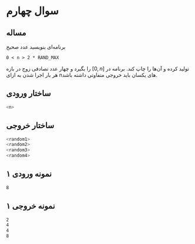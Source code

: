 # سوال چهارم

## مساله

برنامه‌ای بنویسید عدد صحیح

`0 < n > 2 * RAND_MAX`

را بگیرد و چهار عدد تصادفی زوج در بازه $[0,n]$ تولید کرده و آن‌ها را چاپ کند. برنامه در هر بار اجرا شدن به ازای nهای یکسان باید خروجی متفاوتی داشته باشد.

## ساختار ورودی

```sh
<n>
```


## ساختار خروجی

```sh
<random1>
<random2>
<random3>
<random4>
```

## نمونه ورودی ۱

```sh
8
```


## نمونه خروجی ۱

```sh
2
4
4
8
```
